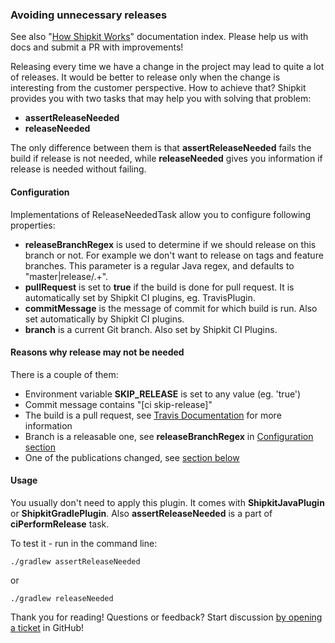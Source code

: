 ### Avoiding unnecessary releases

See also "[How Shipkit Works](/docs/how-shipkit-works.md)" documentation index.
Please help us with docs and submit a PR with improvements!

Releasing every time we have a change in the project may lead to quite
a lot of releases. It would be better to release only when the change is
interesting from the customer perspective. How to achieve that? Shipkit
provides you with two tasks that may help you with solving that problem:
- **assertReleaseNeeded**
- **releaseNeeded**

The only difference between them is that **assertReleaseNeeded** fails
the build if release is not needed, while **releaseNeeded** gives
you information if release is needed without failing.

#### Configuration

Implementations of ReleaseNeededTask allow you to configure following properties:
- **releaseBranchRegex** is used to determine if we should release on this branch or not.
For example we don't want to release on tags and feature branches. This parameter is a
regular Java regex, and defaults to "master|release/.+".
- **pullRequest** is set to **true** if the build is done for pull request.
It is automatically set by Shipkit CI plugins, eg. TravisPlugin.
- **commitMessage** is the message of commit for which build is run.
Also set automatically by Shipkit CI plugins.
- **branch** is a current Git branch. Also set by Shipkit CI Plugins.

#### Reasons why release may not be needed

There is a couple of them:
- Environment variable **SKIP_RELEASE** is set to any value (eg. 'true')
- Commit message contains "[ci skip-release]"
- The build is a pull request, see [Travis Documentation](https://docs.travis-ci.com/user/environment-variables/) for more information
- Branch is a releasable one, see **releaseBranchRegex** in [Configuration section](#configuration)
- One of the publications changed, see [section below](#comparing-publications)

#### Usage

You usually don't need to apply this plugin. It comes with **ShipkitJavaPlugin**
or **ShipkitGradlePlugin**. Also **assertReleaseNeeded** is a part of **ciPerformRelease** task.

To test it - run in the command line:

```
./gradlew assertReleaseNeeded
```

or

```
./gradlew releaseNeeded
```

Thank you for reading!
Questions or feedback?
Start discussion [by opening a ticket](https://github.com/mockito/shipkit/issues/new) in GitHub!
